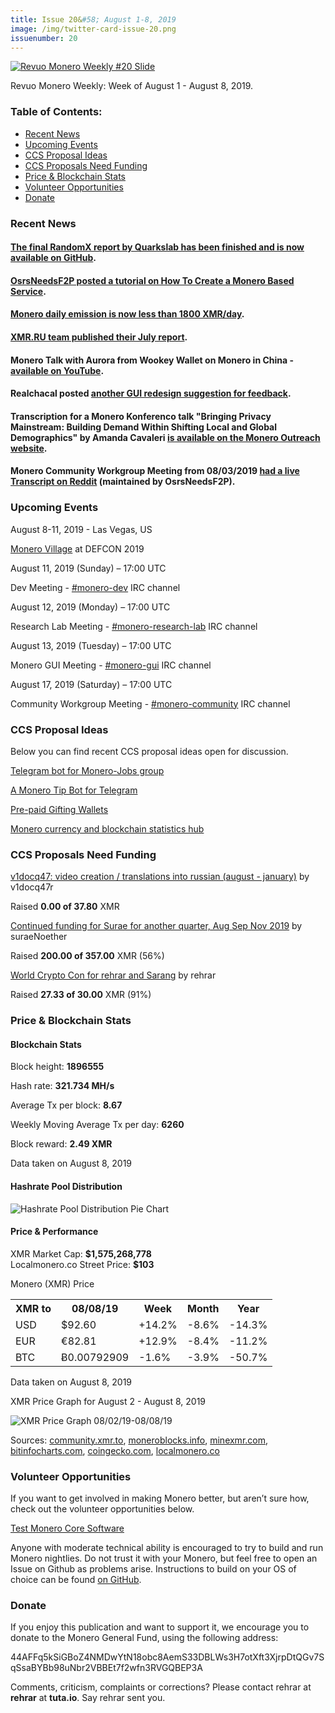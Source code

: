 ```yaml
---
title: Issue 20&#58; August 1-8, 2019
image: /img/twitter-card-issue-20.png
issuenumber: 20
---
```

[<img src="/img/img-issue20.png" alt="Revuo Monero Weekly #20 Slide" class="img-lead">](/issue-20.html)

<p class="text-lead">Revuo Monero Weekly: Week of August 1 - August 8, 2019.</p>
<!--more-->

<h3>Table of Contents:</h3>
<ul class="contents">
    <li><a href="#news">Recent News</a></li>
    <li><a href="#events">Upcoming Events</a></li>
    <li><a href="#ideas">CCS Proposal Ideas</a></li>
    <li><a href="#proposals">CCS Proposals Need Funding</a></li>
    <li><a href="#stats">Price & Blockchain Stats</a></li>
    <li><a href="#volunteer">Volunteer Opportunities</a></li>
    <li><a href="#donate">Donate</a></li>
</ul>

<h3 id="news">Recent News</h3>

<div class="newsbyte">
    <h4><a href="https://github.com/hyc/RandomxAudits" target="_blank">The final RandomX report by Quarkslab has been finished and is now available on GitHub</a>.</h4>
</div>

<div class="newsbyte">
    <h4><a href="https://www.reddit.com/r/Monero/comments/cmswiv/tutorial_how_to_create_a_monero_based_service/" target="_blank">OsrsNeedsF2P posted a tutorial on How To Create a Monero Based Service</a>.
    </h4>
</div>

<div class="newsbyte">
    <h4><a href="https://www.reddit.com/r/Monero/comments/cm8t4h/monero_daily_emission_is_now_less_than_1800_xmrday/" target="_blank">Monero daily emission is now less than 1800 XMR/day</a>.</h4>
</div>

<div class="newsbyte">
    <h4><a href="https://www.reddit.com/r/Monero/comments/cl2uy7/xmrrureport_july/" target="_blank">XMR.RU team published their July report</a>.
    </h4>
</div>

<div class="newsbyte">
    <h4>Monero Talk with Aurora from Wookey Wallet on Monero in China - <a href="https://www.youtube.com/watch?v=snRmbhivgm4" target="_blank">available on YouTube</a>.</h4>
</div>

<div class="newsbyte">
    <h4>Realchacal posted <a href="https://www.reddit.com/r/Monero/comments/cmahpw/what_do_you_think_of_my_gui_redesign_proposal/" target="_blank">another GUI redesign suggestion for feedback</a>.</h4>
</div>

<div class="newsbyte">
    <h4>Transcription for a Monero Konferenco talk "Bringing Privacy Mainstream: Building Demand Within Shifting Local and Global Demographics" by Amanda Cavaleri <a href="https://www.monerooutreach.org/monero-konferenco/amanda-cavaleri.php8" target="_blank">is available on the Monero Outreach website</a>.</h4>
</div>

<div class="newsbyte">
    <h4>Monero Community Workgroup Meeting from 08/03/2019 <a href="https://www.reddit.com/r/Monero/comments/clkwsv/monero_community_workgroup_meeting_20190803_live/" target="_blank">had a live Transcript on Reddit</a> (maintained by OsrsNeedsF2P).</h4>
</div>

<h3 id="events">Upcoming Events</h3>

<div class="event">
    <p class="date" markdown="1">August 8-11, 2019 - Las Vegas, US</p>
    <p markdown="1"><a href="http://monerovillage.com/" target="_blank">Monero Village</a> at DEFCON 2019</p>
</div>

<div class="event">
    <p class="date" markdown="1">August 11, 2019 (Sunday) – 17:00 UTC</p>
    <p markdown="1">Dev Meeting - <a href="irc://chat.freenode.net/#monero-dev" target="_blank">#monero-dev</a> IRC channel</p>
</div>

<div class="event">
    <p class="date" markdown="1">August 12, 2019 (Monday) – 17:00 UTC</p>
    <p markdown="1">Research Lab Meeting - <a href="irc://chat.freenode.net/#monero-research-lab" target="_blank">#monero-research-lab</a> IRC channel</p>
</div>

<div class="event">
    <p class="date" markdown="1">August 13, 2019 (Tuesday) – 17:00 UTC</p>
    <p markdown="1">Monero GUI Meeting - <a href="irc://chat.freenode.net/#monero-gui" target="_blank">#monero-gui</a> IRC channel</p>
</div>

<div class="event">
    <p class="date" markdown="1">August 17, 2019 (Saturday) – 17:00 UTC</p>
    <p markdown="1">Community Workgroup Meeting - <a href="irc://chat.freenode.net/#monero-community" target="_blank">#monero-community</a> IRC channel</p>
</div>



<h3 id="ideas">CCS Proposal Ideas</h3>

<p>Below you can find recent CCS proposal ideas open for discussion.</p>

<div class="proposal">
<p><a href="https://repo.getmonero.org/monero-project/ccs-proposals/merge_requests/91" target="_blank">Telegram bot for Monero-Jobs group</a></p>
</div>

<div class="proposal">
<p><a href="https://repo.getmonero.org/monero-project/ccs-proposals/merge_requests/86" target="_blank">A Monero Tip Bot for Telegram</a></p>
</div>

<div class="proposal">
<p><a href="https://repo.getmonero.org/monero-project/ccs-proposals/merge_requests/78" target="_blank">Pre-paid Gifting Wallets</a></p>
</div>

<div class="proposal">
<p><a href="https://repo.getmonero.org/monero-project/ccs-proposals/merge_requests/58" target="_blank">Monero currency and blockchain statistics hub</a></p>
</div>

<h3 id="proposals">CCS Proposals Need Funding</h3>

<div class="proposal">
    <p><a href="https://ccs.getmonero.org/proposals/v1docq47-video-creation-translations-into-russian-(august-january).html" target="_blank">v1docq47: video creation / translations into russian (august - january)</a> by v1docq47r</p>
    <p>Raised <b>0.00 of 37.80</b> XMR</p>
</div>

<div class="proposal">
    <p><a href="https://ccs.getmonero.org/proposals/surae-mrl-research-q3-2019.html" target="_blank">Continued funding for Surae for another quarter, Aug Sep Nov 2019</a> by suraeNoether</p>
    <p>Raised <b>200.00 of 357.00</b> XMR (56%)</p>
</div>

<div class="proposal">
    <p><a href="https://ccs.getmonero.org/proposals/rehrar-sarang-2019-wcc.html" target="_blank">World Crypto Con for rehrar and Sarang</a> by rehrar</p>
    <p>Raised <b>27.33 of 30.00</b> XMR (91%)</p>
</div>

<h3 id="stats">Price & Blockchain Stats</h3>

<h4 class="stat">Blockchain Stats</h4>

<div class="bcstats">
    <p>Block height: <b>1896555</b></p>
    <p>Hash rate: <b>321.734 MH/s</b></p>
    <p>Average Tx per block: <b>8.67</b></p>
    <p>Weekly Moving Average Tx per day: <b>6260</b></p>
    <p>Block reward: <b>2.49 XMR</b></p>
</div>
<p class="note">Data taken on August 8, 2019</p>

<h4 class="stat">Hashrate Pool Distribution</h4>
<p><img src="/img/hashrate-pool-distribution-0808.png" alt="Hashrate Pool Distribution Pie Chart"/></p>

<h4 class="stat">Price & Performance</h4>

<div class="price-intro">XMR Market Cap:  <b> $1,575,268,778</b><br>Localmonero.co Street Price: <b>$103</b></div>

<p class="table-title">Monero (XMR) Price</p>
<table class="price-table">
  <tr class="row1">
    <th>XMR to</th>
    <th>08/08/19</th>
    <th>Week</th>
    <th>Month</th>
    <th>Year</th>
  </tr>
  <tr>
    <td data-th="XMR to">USD</td>
    <td data-th="08/08/19">$92.60</td>
    <td data-th="Week" class="green">+14.2%</td>
    <td data-th="Month" class="red">-8.6%</td>
    <td data-th="Year" class="red">-14.3%</td>
  </tr>
  <tr class="row3">
    <td data-th="XMR to">EUR</td>
    <td data-th="08/08/19">€82.81</td>
    <td data-th="Week" class="green">+12.9%</td>
    <td data-th="Month" class="red">-8.4%</td>
    <td data-th="Year" class="red">-11.2%</td>
  </tr>
  <tr>
    <td data-th="XMR to">BTC</td>
    <td data-th="08/08/19">Ƀ0.00792909</td>
    <td data-th="Week" class="red">-1.6%</td>
    <td data-th="Month" class="red">-3.9%</td>
    <td data-th="Year" class="red">-50.7%</td>
  </tr>
</table>
<p class="note">Data taken on August 8, 2019</p>

<p class="table-title">XMR Price Graph for August 2 - August 8, 2019</p>

![XMR Price Graph 08/02/19-08/08/19](/img/weekly-chart-0808.png "XMR Price Graph 08/02/19-08/08/19") 

Sources: <a href="https://community.xmr.to/explorer/mainnet/" target="_blank">community.xmr.to</a>, <a href="https://moneroblocks.info/stats/transaction-stats" target="_blank">moneroblocks.info</a>, <a href="https://minexmr.com/pools.html" target="_blank">minexmr.com</a>, <a href="https://bitinfocharts.com/monero/" target="_blank">bitinfocharts.com</a>, <a href="https://www.coingecko.com/" target="_blank">coingecko.com</a>, <a href="https://localmonero.co/" target="_blank">localmonero.co</a>

<h3 id="volunteer">Volunteer Opportunities</h3>

<p>If you want to get involved in making Monero better, but aren’t sure how, check out the volunteer opportunities below.</p>

<div class="newsbyte">
    <p class="date"><a href="https://github.com/monero-project/monero" target="_blank">Test Monero Core Software</a></p>
    <p>Anyone with moderate technical ability is encouraged to try to build and run Monero nightlies. Do not trust it with your Monero, but feel free to open an Issue on Github as problems arise. Instructions to build on your OS of choice can be found <a href="https://github.com/monero-project/monero#compiling-monero-from-source" target="_blank">on GitHub</a>. </p>
</div>

<h3 id="donate">Donate</h3>

<p markdown="1">If you enjoy this publication and want to support it, we encourage you to donate to the Monero General Fund, using the following address:</p>

<p class="address" markdown="1">44AFFq5kSiGBoZ4NMDwYtN18obc8AemS33DBLWs3H7otXft3XjrpDtQGv7SqSsaBYBb98uNbr2VBBEt7f2wfn3RVGQBEP3A</p>

<!--p><a href="monero:44AFFq5kSiGBoZ4NMDwYtN18obc8AemS33DBLWs3H7otXft3XjrpDtQGv7SqSsaBYBb98uNbr2VBBEt7f2wfn3RVGQBEP3A" class="qr"><img src="/img/donate-monero.png"></a></p-->

Comments, criticism, complaints or corrections? Please contact rehrar at **rehrar** at **tuta.io**. Say rehrar sent you.